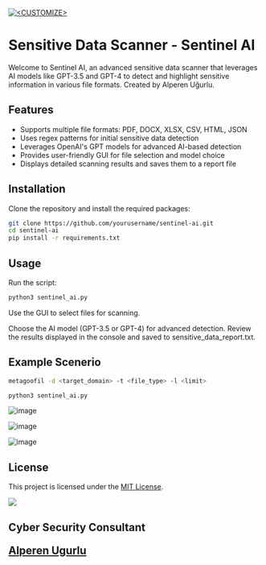 <a href="https://github.com/<USERNAME>/<REPONAME>">
  <img align="center" src="https://github-readme-stats.vercel.app/api?username=alperenugurlu&show_icons=true&line_height=27&count_private=true&title_color=ffffff&text_color=c9cacc&icon_color=2bbc8a&bg_color=1d1f21" alt="<CUSTOMIZE>" />
</a>

# Sensitive Data Scanner - Sentinel AI

Welcome to Sentinel AI, an advanced sensitive data scanner that leverages AI models like GPT-3.5 and GPT-4 to detect and highlight sensitive information in various file formats. Created by Alperen Uğurlu.

## Features

- Supports multiple file formats: PDF, DOCX, XLSX, CSV, HTML, JSON
- Uses regex patterns for initial sensitive data detection
- Leverages OpenAI's GPT models for advanced AI-based detection
- Provides user-friendly GUI for file selection and model choice
- Displays detailed scanning results and saves them to a report file

## Installation

Clone the repository and install the required packages:

```sh
git clone https://github.com/yourusername/sentinel-ai.git
cd sentinel-ai
pip install -r requirements.txt
```

## Usage

Run the script:

```sh
python3 sentinel_ai.py
```
Use the GUI to select files for scanning.

Choose the AI model (GPT-3.5 or GPT-4) for advanced detection.
Review the results displayed in the console and saved to sensitive_data_report.txt.

## Example Scenerio

```sh
metagoofil -d <target_domain> -t <file_type> -l <limit> 

python3 sentinel_ai.py
```


![image](https://github.com/user-attachments/assets/c3b2e21f-ca76-429c-85ee-8105c7016403)

![image](https://github.com/user-attachments/assets/2cf05159-ac37-44b1-af9d-50285213c5a9)

![image](https://github.com/user-attachments/assets/e4e1afef-6a46-4030-871b-9cf8fdf59c5e)


## License

This project is licensed under the [MIT License](LICENSE). 

<a href="https://github.com/<USERNAME>/<USERNAME>">
  <img align="center" src="https://github-readme-stats.vercel.app/api/top-langs/?username=alperenugurlu&hide=java,html,tex&title_color=ffffff&text_color=c9cacc&icon_color=2bbc8a&bg_color=1d1f21&langs_count=3" />
</a>


## Cyber Security Consultant <p><a href="https://www.linkedin.com/in/alperen-ugurlu-7b57b7178/">Alperen Ugurlu</a></p>

<picture>
<source
  srcset="https://github-readme-stats.vercel.app/api?username=alperenugurlu&show_icons=true&theme=dark"
  media="(prefers-color-scheme: dark)"
/>

<source
  srcset="https://github-readme-stats.vercel.app/api?username=alperenugurlu&show_icons=true"
  media="(prefers-color-scheme: light), (prefers-color-scheme: no-preference)"
/>








